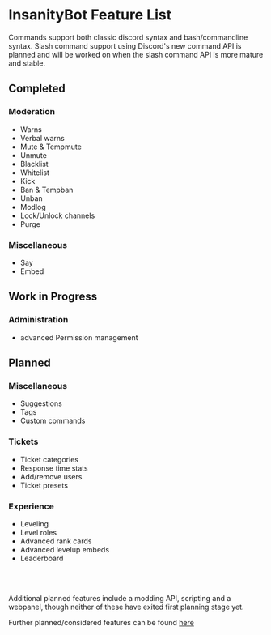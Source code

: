 # InsanityBot Feature List

Commands support both classic discord syntax and bash/commandline syntax. Slash command support using Discord's new command API is planned and will be 
worked on when the slash command API is more mature and stable.

## Completed

### Moderation

- Warns
- Verbal warns
- Mute & Tempmute
- Unmute
- Blacklist
- Whitelist
- Kick
- Ban & Tempban
- Unban
- Modlog
- Lock/Unlock channels
- Purge

### Miscellaneous

- Say
- Embed

## Work in Progress

### Administration

- advanced Permission management

## Planned

### Miscellaneous

- Suggestions
- Tags 
- Custom commands

### Tickets

- Ticket categories
- Response time stats
- Add/remove users
- Ticket presets

### Experience

- Leveling
- Level roles
- Advanced rank cards
- Advanced levelup embeds
- Leaderboard

<br/> <br/>

Additional planned features include a modding API, scripting and a webpanel, though neither of these have exited first planning stage yet.

Further planned/considered features can be found [here](https://github.com/InsanityNetwork/InsanityBot/labels/enhancement)
